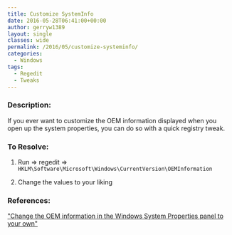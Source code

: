 ```yaml
---
title: Customize SystemInfo
date: 2016-05-28T06:41:00+00:00
author: gerryw1389
layout: single
classes: wide
permalink: /2016/05/customize-systeminfo/
categories:
  - Windows
tags:
  - Regedit
  - Tweaks
---
```

<!--more-->

### Description:

If you ever want to customize the OEM information displayed when you open up the system properties, you can do so with a quick registry tweak.

### To Resolve:

1. Run => regedit => `HKLM\Software\Microsoft\Windows\CurrentVersion\OEMInformation`

2. Change the values to your liking


### References:

["Change the OEM information in the Windows System Properties panel to your own"](http://www.techrepublic.com/blog/user-support/change-the-oem-information-in-the-windows-system-properties-panel-to-your-own/)